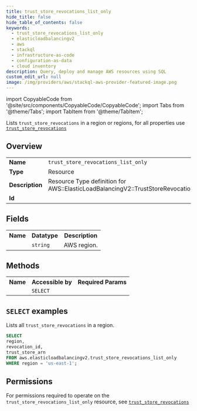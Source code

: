 ```yaml
---
title: trust_store_revocations_list_only
hide_title: false
hide_table_of_contents: false
keywords:
  - trust_store_revocations_list_only
  - elasticloadbalancingv2
  - aws
  - stackql
  - infrastructure-as-code
  - configuration-as-data
  - cloud inventory
description: Query, deploy and manage AWS resources using SQL
custom_edit_url: null
image: /img/providers/aws/stackql-aws-provider-featured-image.png
---
```


import CopyableCode from '@site/src/components/CopyableCode/CopyableCode';
import Tabs from '@theme/Tabs';
import TabItem from '@theme/TabItem';

Lists <code>trust_store_revocations</code> in a region or regions, for all properties use <a href="/providers/aws/serviceName/trust_store_revocations/"><code>trust_store_revocations</code></a>

## Overview
<table><tbody>
<tr><td><b>Name</b></td><td><code>trust_store_revocations_list_only</code></td></tr>
<tr><td><b>Type</b></td><td>Resource</td></tr>
<tr><td><b>Description</b></td><td>Resource Type definition for AWS::ElasticLoadBalancingV2::TrustStoreRevocation</td></tr>
<tr><td><b>Id</b></td><td><CopyableCode code="aws.elasticloadbalancingv2.trust_store_revocations_list_only" /></td></tr>
</tbody></table>

## Fields
<table><tbody><tr><th>Name</th><th>Datatype</th><th>Description</th></tr><tr><td><CopyableCode code="region" /></td><td><code>string</code></td><td>AWS region.</td></tr>
</tbody></table>

## Methods

<table><tbody>
  <tr>
    <th>Name</th>
    <th>Accessible by</th>
    <th>Required Params</th>
  </tr>
  <tr>
    <td><CopyableCode code="list_resources" /></td>
    <td><code>SELECT</code></td>
    <td><CopyableCode code="region" /></td>
  </tr>
</tbody></table>

## `SELECT` examples
Lists all <code>trust_store_revocations</code> in a region.
```sql
SELECT
region,
revocation_id,
trust_store_arn
FROM aws.elasticloadbalancingv2.trust_store_revocations_list_only
WHERE region = 'us-east-1';
```


## Permissions

For permissions required to operate on the <code>trust_store_revocations_list_only</code> resource, see <a href="/providers/aws/elasticloadbalancingv2/trust_store_revocations/#permissions"><code>trust_store_revocations</code></a>

